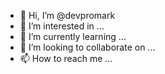 - 👋 Hi, I’m @devpromark
- 👀 I’m interested in ...
- 🌱 I’m currently learning ...
- 💞️ I’m looking to collaborate on ...
- 📫 How to reach me ...

<!---
devpromark/devpromark is a ✨ special ✨ repository because its `README.md` (this file) appears on your GitHub profile.
You can click the Preview link to take a look at your changes.
--->
